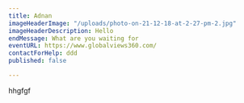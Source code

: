 ```yaml
---
title: Adnan
imageHeaderImage: "/uploads/photo-on-21-12-18-at-2-27-pm-2.jpg"
imageHeaderDescription: Hello
endMessage: What are you waiting for
eventURL: https://www.globalviews360.com/
contactForHelp: ddd
published: false

---
```

hhgfgf